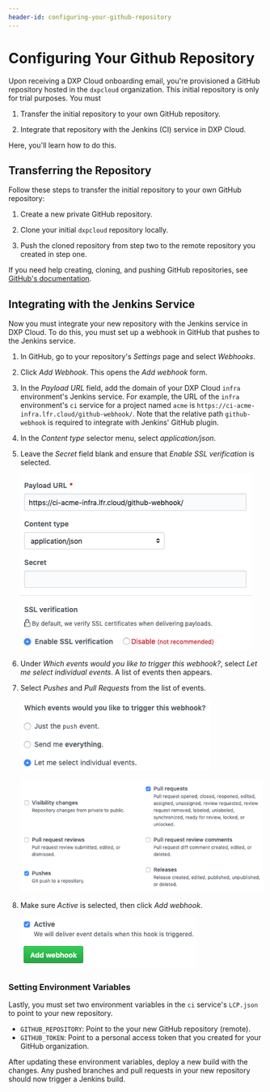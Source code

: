 ```yaml
---
header-id: configuring-your-github-repository
---
```


# Configuring Your Github Repository

Upon receiving a DXP Cloud onboarding email, you're provisioned a GitHub 
repository hosted in the `dxpcloud` organization. This initial repository is 
only for trial purposes. You must

1.  Transfer the initial repository to your own GitHub repository. 

2.  Integrate that repository with the Jenkins (CI) service in DXP Cloud. 

Here, you'll learn how to do this. 

## Transferring the Repository

Follow these steps to transfer the initial repository to your own GitHub 
repository: 

1.  Create a new private GitHub repository. 

2.  Clone your initial `dxpcloud` repository locally. 

3.  Push the cloned repository from step two to the remote repository you 
    created in step one. 

If you need help creating, cloning, and pushing GitHub repositories, see 
[GitHub's documentation](https://help.github.com). 

## Integrating with the Jenkins Service

Now you must integrate your new repository with the Jenkins service in DXP 
Cloud. To do this, you must set up a webhook in GitHub that pushes to the 
Jenkins service. 

1.  In GitHub, go to your repository's *Settings* page and select *Webhooks*. 

2.  Click *Add Webhook*. This opens the *Add webhook* form. 

3.  In the *Payload URL* field, add the domain of your DXP Cloud `infra` 
    environment's Jenkins service. For example, the URL of the `infra` 
    environment's `ci` service for a project named `acme` is 
    `https://ci-acme-infra.lfr.cloud/github-webhook/`. Note that the relative 
    path `github-webhook` is required to integrate with Jenkins' GitHub plugin. 

4.  In the *Content type* selector menu, select *application/json*. 

5.  Leave the *Secret* field blank and ensure that *Enable SSL verification* is 
    selected. 

    ![Figure 1: Specify the payload URL and content type, and enable SSL verification.](../../images/webhook-1.png)

6.  Under *Which events would you like to trigger this webhook?*, select 
    *Let me select individual events*. A list of events then appears. 

7.  Select *Pushes* and *Pull Requests* from the list of events. 

    ![Figure 2: You need to select individual events for this webhook.](../../images/webhook-2.png)

    ![Figure 3: Select Pushes, and Pull Requests.](../../images/webhook-3.png)

8.  Make sure *Active* is selected, then click *Add webhook*. 

    ![Figure 4: Set the webhook to Active and finish creating it.](../../images/webhook-4.png)

### Setting Environment Variables

Lastly, you must set two environment variables in the `ci` service's `LCP.json` 
to point to your new repository. 

-   `GITHUB_REPOSITORY`: Point to the your new GitHub repository (remote). 
-   `GITHUB_TOKEN`: Point to a personal access token that you created for your 
    GitHub organization. 

After updating these environment variables, deploy a new build with the changes. 
Any pushed branches and pull requests in your new repository should now trigger 
a Jenkins build. 
